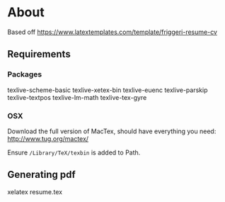 # About
Based off https://www.latextemplates.com/template/friggeri-resume-cv

## Requirements

### Packages
texlive-scheme-basic
texlive-xetex-bin
texlive-euenc
texlive-parskip
texlive-textpos
texlive-lm-math
texlive-tex-gyre

### OSX
Download the full version of MacTex, should have everything you need: http://www.tug.org/mactex/

Ensure `/Library/TeX/texbin` is added to Path.

## Generating pdf
xelatex resume.tex
